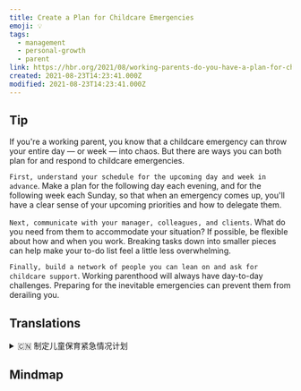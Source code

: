 ```yaml
---
title: Create a Plan for Childcare Emergencies
emoji: 💡
tags:
  - management
  - personal-growth
  - parent
link: https://hbr.org/2021/08/working-parents-do-you-have-a-plan-for-childcare-emergencies?utm_medium=email&utm_source=newsletter_daily&utm_campaign=mtod_notactsubs
created: 2021-08-23T14:23:41.000Z
modified: 2021-08-23T14:23:41.000Z
---
```


## Tip

If you're a working parent, you know that a childcare emergency can throw your entire day — or week — into chaos. But there are ways you can both plan for and respond to childcare emergencies.

`First, understand your schedule for the upcoming day and week in advance`. Make a plan for the following day each evening, and for the following week each Sunday, so that when an emergency comes up, you'll have a clear sense of your upcoming priorities and how to delegate them.

`Next, communicate with your manager, colleagues, and clients`. What do you need from them to accommodate your situation? If possible, be flexible about how and when you work. Breaking tasks down into smaller pieces can help make your to-do list feel a little less overwhelming.

`Finally, build a network of people you can lean on and ask for childcare support`. Working parenthood will always have day-to-day challenges. Preparing for the inevitable emergencies can prevent them from derailing you.

## Translations

<details>
   <summary>🇨🇳 制定儿童保育紧急情况计划</summary>

如果你是一位工作的父母，你就会知道托儿紧急情况会让你一整天或者一周陷入混乱。但是有一些方法可以让你计划和应对育儿紧急情况。

首先，提前了解下一天和下一周的日程安排。每天晚上为第二天做一个计划，下周的每个周日做一个计划，这样当紧急情况发生时，你就能清楚地知道接下来要做的事情的轻重缓急，以及如何分配任务。

接下来，与你的经理、同事和客户交流。你需要从他们那里得到什么来适应你的情况?如果可能的话，灵活安排工作方式和时间。把任务分解成更小的部分可以让你的待办事项清单感觉不那么有压力。

最后，建立一个你可以依靠的人际网络，并请求托儿支持。作为职场父母，每天都会遇到挑战。为不可避免的紧急情况做好准备可以防止他们影响你。

</details>

## Mindmap

![]()
